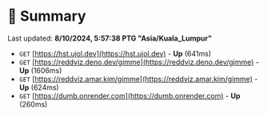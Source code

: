# 📖 Summary
Last updated: **8/10/2024, 5:57:38 PTG "Asia/Kuala_Lumpur"**

- `GET` [https://hst.ujol.dev](https://hst.ujol.dev) - **Up** (641ms)
- `GET` [https://reddviz.deno.dev/gimme](https://reddviz.deno.dev/gimme) - **Up** (1606ms)
- `GET` [https://reddviz.amar.kim/gimme](https://reddviz.amar.kim/gimme) - **Up** (624ms)
- `GET` [https://dumb.onrender.com](https://dumb.onrender.com) - **Up** (260ms)
